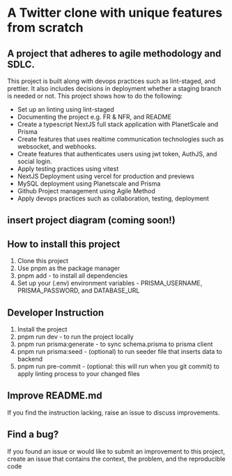 # A Twitter clone with unique features from scratch

## A project that adheres to agile methodology and SDLC.

This project is built along with devops practices such as lint-staged, and prettier. It also includes decisions in deployment whether a staging branch is needed or not. This project shows how to do the following:

* Set up an linting using lint-staged
* Documenting the project e.g. FR & NFR, and README
* Create a typescript NextJS full stack application with PlanetScale and Prisma
* Create features that uses realtime communication technologies such as websocket, and webhooks.
* Create features that authenticates users using jwt token, AuthJS, and social login.
* Apply testing practices using vitest
* NextJS Deployment using vercel for production and previews
* MySQL deployment using Planetscale and Prisma
* Github Project management using Agile Method
* Apply devops practices such as collaboration, testing, deployment

## insert project diagram (coming soon!)

## How to install this project
1. Clone this project
2. Use pnpm as the package manager
3. pnpm add - to install all dependencies
4. Set up your (.env) environment variables - PRISMA_USERNAME, PRISMA_PASSWORD, and DATABASE_URL

## Developer Instruction
1. Install the project
2. pnpm run dev - to run the project locally
3. pnpm run prisma:generate - to sync schema.prisma to prisma client
4. pnpm run prisma:seed - (optional) to run seeder file that inserts data to backend
5. pnpm run pre-commit - (optional: this will run when you git commit) to apply linting process to your changed files

## Improve README.md
If you find the instruction lacking, raise an issue to discuss improvements.

## Find a bug?
If you found an issue or would like to submit an improvement to this project, create an issue that contains the context, the problem, and the reproducible code
